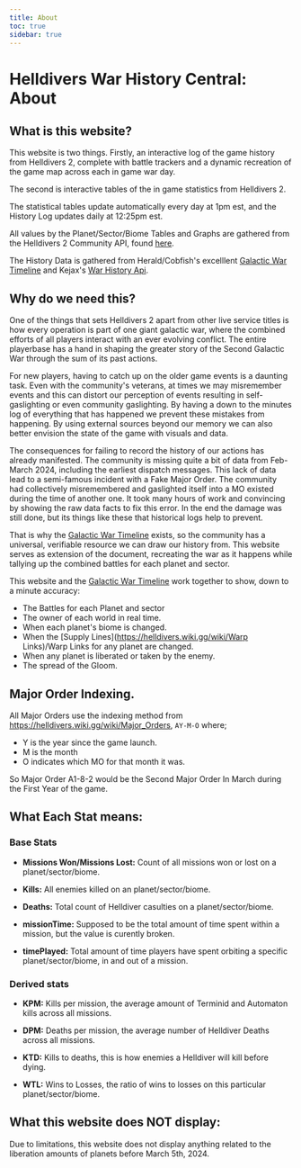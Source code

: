 ```yaml
---
title: About
toc: true
sidebar: true
---
```



# Helldivers War History Central: About

## What is this website?

This website is two things.  Firstly, an interactive log of the game history from Helldivers 2, complete with battle trackers and a dynamic recreation of the game map across each in game war day.

The second is interactive tables of the in game statistics from Helldivers 2.  

The statistical tables update automatically every day at 1pm est, and the History Log updates daily at 12:25pm est.

All values by the Planet/Sector/Biome Tables and Graphs are gathered from the Helldivers 2 Community API, found [here](https://github.com/helldivers-2/api).

The History Data is gathered from Herald/Cobfish's excelllent [Galactic War Timeline](https://docs.google.com/document/d/1lvlNVU5aNPcUtPpxAsFS93P2xOJTAt-4HfKQH-IxRaA) and Kejax's [War History Api](https://github.com/helldivers-2/War-History-API).


## Why do we need this?

One of the things that sets Helldivers 2 apart from other live service titles is how every operation is part of one giant galactic war, where the combined efforts of all players interact with an ever evolving conflict. The entire playerbase has a hand in shaping the greater story of the Second Galactic War through the sum of its past actions.  

For new players, having to catch up on the older game events is a daunting task.  Even with the community's veterans, at times we may misremember events and this can distort our perception of events resulting in self-gaslighting or even community gaslighting.  By having a down to the minutes log of everything that has happened we prevent these mistakes from happening. By using external sources beyond our memory we can also better envision the state of the game with visuals and data.  
  
The consequences for failing to record the history of our actions has already manifested.  The community is missing quite a bit of data from Feb-March 2024, including the earliest dispatch messages.  This lack of data lead to a semi-famous incident with a Fake Major Order.  The community had collectively misremembered and gaslighted itself into a MO existed during the time of another one. It took many hours of work and convincing by showing the raw data facts to fix this error. In the end the damage was still done, but its things like these that historical logs help to prevent.

That is why the [Galactic War Timeline](https://docs.google.com/document/d/1lvlNVU5aNPcUtPpxAsFS93P2xOJTAt-4HfKQH-IxRaA) exists, so the community has a universal, verifiable resource we can draw our history from.  This website serves as extension of the document, recreating the war as it happens while tallying up the combined battles for each planet and sector.

This website and the [Galactic War Timeline](https://docs.google.com/document/d/1lvlNVU5aNPcUtPpxAsFS93P2xOJTAt-4HfKQH-IxRaA) work together to show, down to a minute accuracy:
 * The Battles for each Planet and sector
 * The owner of each world in real time.
 * When each planet's biome is changed.
 * When the [Supply Lines](https://helldivers.wiki.gg/wiki/Warp Links)/Warp Links for any planet are changed.
 * When any planet is liberated or taken by the enemy.
 * The spread of the Gloom.
 
## Major Order Indexing.
All Major Orders use the indexing method from https://helldivers.wiki.gg/wiki/Major_Orders, `AY-M-O` where;
* Y is the year since the game launch.
* M is the month
* O indicates which MO for that month it was.

So Major Order A1-8-2 would be the Second Major Order In March during the First Year of the game.


## What Each Stat means:


### Base Stats

 *  **Missions Won/Missions Lost:** Count of all missions won or lost on a planet/sector/biome.

 *  **Kills:** All enemies killed on an planet/sector/biome.

 *  **Deaths:** Total count of Helldiver casulties on a planet/sector/biome.

 *  **missionTime:** Supposed to be the total amount of time spent within a mission, but the value is curently broken.

 *  **timePlayed:** Total amount of time players have spent orbiting a specific planet/sector/biome, 
in and out of a mission.



### Derived stats

 *  **KPM:** Kills per mission, the average amount of Terminid and Automaton kills across all missions.

 *  **DPM:** Deaths per mission, the average number of Helldiver Deaths across all missions.

 *  **KTD:** Kills to deaths, this is how enemies a Helldiver will kill before dying.

 *  **WTL:** Wins to Losses, the ratio of wins to losses on this particular planet/sector/biome. 

## What this website does NOT display:

Due to limitations, this website does not display anything related to the liberation amounts of planets before March 5th, 2024.
